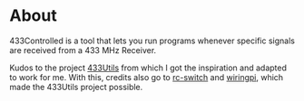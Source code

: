 # About

433Controlled is a tool that lets you run programs whenever specific signals are received from a 433 MHz 
Receiver.

Kudos to the project [433Utils](https://github.com/ninjablocks/433Utils) from which I got the inspiration 
and adapted to work for me. 
With this, credits also go to [rc-switch](http://code.google.com/p/rc-switch) and [wiringpi](https://projects.drogon.net/raspberry-pi/wiringpi), which made the 433Utils project possible.
